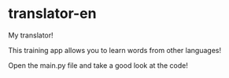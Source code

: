 # translator-en

My translator!

This training app allows you to learn words from other languages!

Оpen the main.py file and take a good look at the code!
